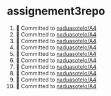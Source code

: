 # assignement3repo
<!--START_SECTION:activity-->
1. 📝 Committed to [naduasotelo/A4](https://github.com/naduasotelo/A4/commit/d0471434382a9691a5cc6dc3596d7d6a7b93309e)
2. 📝 Committed to [naduasotelo/A4](https://github.com/naduasotelo/A4/commit/16a23a449ff2223bde0ae4b1b01adf7e0d045a42)
3. 📝 Committed to [naduasotelo/A4](https://github.com/naduasotelo/A4/commit/c9d7244b206bcf582e7ed2676c83ba3bddab11fd)
4. 📝 Committed to [naduasotelo/A4](https://github.com/naduasotelo/A4/commit/c9ea582a27018c2cf7e79e3b6cef34abbe2193f8)
5. 📝 Committed to [naduasotelo/A4](https://github.com/naduasotelo/A4/commit/3dbe0d33ab5141e33b3a811077d53d5ba7500c28)
6. 📝 Committed to [naduasotelo/A4](https://github.com/naduasotelo/A4/commit/5c65c3bf5b6eb8d9260cca62a8bf474da7a04160)
7. 📝 Committed to [naduasotelo/A4](https://github.com/naduasotelo/A4/commit/db9df5f8c8beaf5ea86ca23cd34aedc26ccfab79)
8. 📝 Committed to [naduasotelo/A4](https://github.com/naduasotelo/A4/commit/46b3f3c9af78490707e7ed8a0f2b76d898da04df)
9. 📝 Committed to [naduasotelo/A4](https://github.com/naduasotelo/A4/commit/ba3484406ddb5ea5630f277d7196df3341d3484e)
10. 📝 Committed to [naduasotelo/A4](https://github.com/naduasotelo/A4/commit/835ddf37606ca712663c09ecd4e63d49f956c435)
<!--END_SECTION:activity-->
